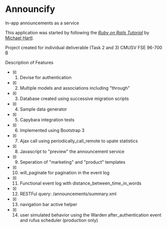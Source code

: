 # Announcify

In-app announcements as a service

This application was started by following
the [*Ruby on Rails Tutorial*](http://railstutorial.org/)
by [Michael Hartl](http://michaelhartl.com/).

Project created for individual deliverable (Task 2 and 3) CMUSV FSE 96-700 B

Description of Features
- [x] 1. Devise for authentication
- [x] 2. Multiple models and associations including "through"
- [x] 3. Database created using successive migration scripts
- [x] 4. Sample data generator
- [x] 5. Capybara integration tests
- [x] 6. Implemented using Bootstrap 3
- [x] 7. Ajax call using periodically_call_remote to upate statistics
- [x] 8. Javascript to "preview" the announcement service
- [x] 9. Seperation of "marketing" and "product" templates
- [x] 10. will_paginate for pagination in the event log
- [x] 11. Functional event log with distance_between_time_in_words
- [x] 12. RESTFul query: /announcements/summary.xml
- [x] 13. navigation bar active helper
- [x] 14. user simulated behavior using the Warden after_authentication event and rufus scheduler (production only)



